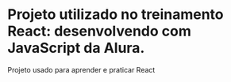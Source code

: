 <h1>Projeto utilizado no treinamento React: desenvolvendo com JavaScript da Alura.</h1>

<p>Projeto usado para aprender e praticar React</p>
